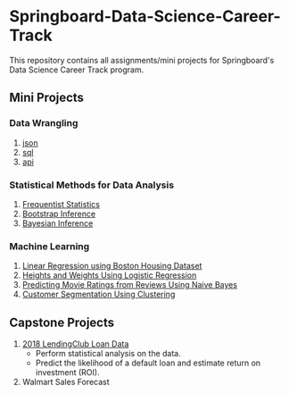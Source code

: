 # Springboard-Data-Science-Career-Track
This repository contains all assignments/mini projects for Springboard's Data Science Career Track program.
## Mini Projects
### Data Wrangling
1. [json](https://github.com/nphan20181/Springboard-Data-Science-Career-Track/blob/master/data_wrangling_json/json_exercise.ipynb)
2. [sql](https://github.com/nphan20181/Springboard-Data-Science-Career-Track/blob/master/sql_project.sql)
3. [api](https://github.com/nphan20181/Springboard-Data-Science-Career-Track/blob/master/api_data_wrangling_mini_project.ipynb)

### Statistical Methods for Data Analysis
1. [Frequentist Statistics](https://github.com/nphan20181/Springboard-Data-Science-Career-Track/tree/master/frequentist_statistics)
2. [Bootstrap Inference](https://github.com/nphan20181/Springboard-Data-Science-Career-Track/blob/master/inferential_statistics_2-Q.ipynb)
3. [Bayesian Inference](https://github.com/nphan20181/Springboard-Data-Science-Career-Track/blob/master/inferential_statistics_3-Q.ipynb)

### Machine Learning
1. [Linear Regression using Boston Housing Dataset](https://github.com/nphan20181/Springboard-Data-Science-Career-Track/blob/master/Mini_Project_Linear_Regression.ipynb)
2. [Heights and Weights Using Logistic Regression](https://github.com/nphan20181/Springboard-Data-Science-Career-Track/blob/master/logistic_regression/Mini_Project_Logistic_Regression.ipynb)
3. [Predicting Movie Ratings from Reviews Using Naive Bayes](https://github.com/nphan20181/Springboard-Data-Science-Career-Track/blob/master/naive_bayes/Mini_Project_Naive_Bayes.ipynb)
4. [Customer Segmentation Using Clustering](https://github.com/nphan20181/Springboard-Data-Science-Career-Track/blob/master/clustering/Mini_Project_Clustering.ipynb)

## Capstone Projects
1. [2018 LendingClub Loan Data](https://github.com/nphan20181/Loan-Default-Prediction)
   - Perform statistical analysis on the data.
   - Predict the likelihood of a default loan and estimate return on investment (ROI).
2. Walmart Sales Forecast
